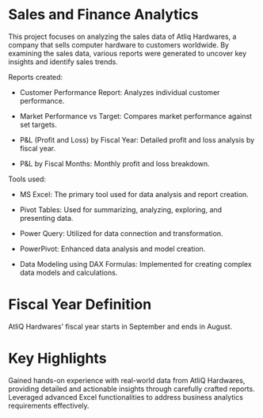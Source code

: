 # Sales and Finance Analytics

This project focuses on analyzing the sales data of Atliq Hardwares, a company that sells computer hardware to customers worldwide. By examining the sales data, various reports were generated to uncover key insights and identify sales trends.


Reports created:
- Customer Performance Report: Analyzes individual customer performance.

- Market Performance vs Target: Compares market performance against set targets.

- P&L (Profit and Loss) by Fiscal Year: Detailed profit and loss analysis by fiscal year.

- P&L by Fiscal Months: Monthly profit and loss breakdown.

Tools used:

- MS Excel: The primary tool used for data analysis and report creation.

- Pivot Tables: Used for summarizing, analyzing, exploring, and presenting data.

- Power Query: Utilized for data connection and transformation.

- PowerPivot: Enhanced data analysis and model creation.

- Data Modeling using DAX Formulas: Implemented for creating complex data models and calculations.



# **Fiscal Year Definition**
AtliQ Hardwares' fiscal year starts in September and ends in August.

# **Key Highlights**
Gained hands-on experience with real-world data from AtliQ Hardwares, providing detailed and actionable insights through carefully crafted reports. Leveraged advanced Excel functionalities to address business analytics requirements effectively.

